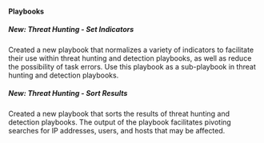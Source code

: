 
#### Playbooks
##### New: Threat Hunting - Set Indicators
Created a new playbook that normalizes a variety of indicators to facilitate their use within threat hunting and detection playbooks, as well as reduce the possibility of task errors.
Use this playbook as a sub-playbook in threat hunting and detection playbooks.
<!--The playbook removes duplications, splits each input into an array of strings, and then stores the indicators under newly created context keys.
Note that multiple search values should be separated by commas only (without spaces or any special characters e.g. 10.0.0.1,10.0.0.2).
Supported IOCs for this playbook:
- MD5
- SHA1
- SHA256
- IP Address
- URLDomain
- Registry Value
- Registry Key
- Registry Hives
- Command Line
- File Name
- Process Name
- HTTP Request Methods
- User Agent
- Port Number
- File Path
- Geolocation
- Email Address
- CIDR
- URI
-->

##### New: Threat Hunting - Sort Results
Created a new playbook that sorts the results of threat hunting and detection playbooks. The output of the playbook facilitates pivoting searches for IP addresses, users, and hosts that may be affected.
<!--The playbook receives IPs, email addresses, and hosts provided manually or obtained by threat hunting and detection playbooks. The playbook then determines whether an object is internal or external by utilizing the internal domains, hosts regex, and internal IP ranges provided in the playbook inputs.
-->

